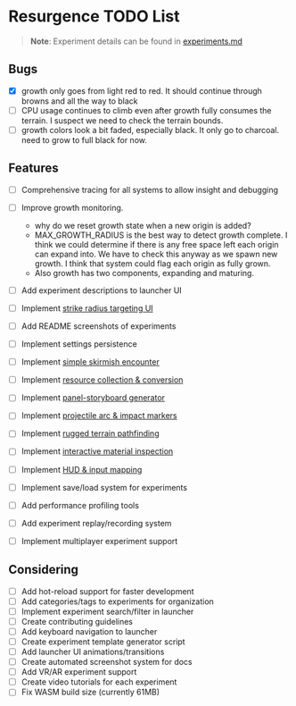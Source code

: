 # Resurgence TODO List

> **Note**: Experiment details can be found in [experiments.md](experiments.md)

## Bugs

- [x] growth only goes from light red to red. It should continue through browns
      and all the way to black
- [ ] CPU usage continues to climb even after growth fully consumes the
      terrain. I suspect we need to check the terrain bounds.
- [ ] growth colors look a bit faded, especially black. It only go to charcoal.
      need to grow to full black for now.

## Features

- [ ] Comprehensive tracing for all systems to allow insight and debugging
- [ ] Improve growth monitoring.
  - why do we reset growth state when a new origin is added?
  - MAX_GROWTH_RADIUS is the best way to detect growth complete. I think we
    could determine if there is any free space left each origin can expand into.
    We have to check this anyway as we spawn new growth. I think that system
    could flag each origin as fully grown.
  - Also growth has two components, expanding and maturing.

- [ ] Add experiment descriptions to launcher UI
- [ ] Implement [strike radius targeting UI](experiments.md#strike-radius-targeting-ui)
- [ ] Add README screenshots of experiments
- [ ] Implement settings persistence
- [ ] Implement [simple skirmish encounter](experiments.md#simple-skirmish-encounter)
- [ ] Implement [resource collection & conversion](experiments.md#resource-collection--conversion)
- [ ] Implement [panel-storyboard generator](experiments.md#panel-storyboard-generator)
- [ ] Implement [projectile arc & impact markers](experiments.md#projectile-arc--impact-markers)
- [ ] Implement [rugged terrain pathfinding](experiments.md#rugged-terrain-pathfinding)
- [ ] Implement [interactive material inspection](experiments.md#interactive-material-inspection)
- [ ] Implement [HUD & input mapping](experiments.md#hud--input-mapping)
- [ ] Implement save/load system for experiments
- [ ] Add performance profiling tools
- [ ] Add experiment replay/recording system
- [ ] Implement multiplayer experiment support

## Considering

- [ ] Add hot-reload support for faster development
- [ ] Add categories/tags to experiments for organization
- [ ] Implement experiment search/filter in launcher
- [ ] Create contributing guidelines
- [ ] Add keyboard navigation to launcher
- [ ] Create experiment template generator script
- [ ] Add launcher UI animations/transitions
- [ ] Create automated screenshot system for docs
- [ ] Add VR/AR experiment support
- [ ] Create video tutorials for each experiment
- [ ] Fix WASM build size (currently 61MB)
